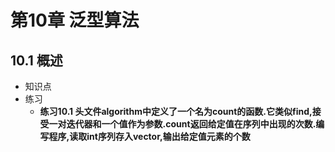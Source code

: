 # 第10章 泛型算法
## 10.1 概述  
+ 知识点  
+ 练习  
    - **练习10.1 头文件algorithm中定义了一个名为count的函数.它类似find,接受一对迭代器和一个值作为参数.count返回给定值在序列中出现的次数.编写程序,读取int序列存入vector,输出给定值元素的个数**  
    